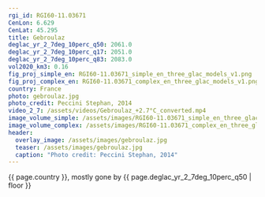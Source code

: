 ```yaml
---
rgi_id: RGI60-11.03671
CenLon: 6.629
CenLat: 45.295
title: Gebroulaz
deglac_yr_2_7deg_10perc_q50: 2061.0
deglac_yr_2_7deg_10perc_q17: 2051.0
deglac_yr_2_7deg_10perc_q83: 2083.0
vol2020_km3: 0.16
fig_proj_simple_en: RGI60-11.03671_simple_en_three_glac_models_v1.png
fig_proj_complex_en: RGI60-11.03671_complex_en_three_glac_models_v1.png
country: France
photo: gebroulaz.jpg
photo_credit: Peccini Stephan, 2014
video_2_7: /assets/videos/Gebroulaz_+2.7°C_converted.mp4
image_volume_simple: /assets/images/RGI60-11.03671_simple_en_three_glac_models_v1.png
image_volume_complex: /assets/images/RGI60-11.03671_complex_en_three_glac_models_v1.png
header:
  overlay_image: /assets/images/gebroulaz.jpg
  teaser: /assets/images/gebroulaz.jpg
  caption: "Photo credit: Peccini Stephan, 2014"
---
```

{{ page.country }}, mostly gone by {{ page.deglac_yr_2_7deg_10perc_q50 | floor }}
